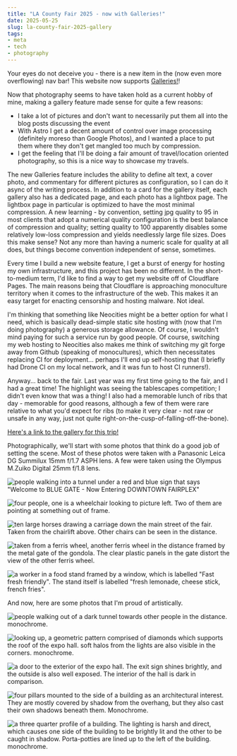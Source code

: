 ```yaml
---
title: "LA County Fair 2025 - now with Galleries!"
date: 2025-05-25
slug: la-county-fair-2025-gallery
tags:
- meta
- tech
- photography
---
```

Your eyes do not deceive you - there is a new item in the (now even more overflowing) nav bar! This website now supports [Galleries!](/gallery)!

Now that photography seems to have taken hold as a current hobby of mine, making a gallery feature made sense for quite a few reasons:
- I take a lot of pictures and don't want to necessarily put them all into the blog posts discussing the event
- With Astro I get a decent amount of control over image processing (definitely moreso than Google Photos), and I wanted a place to put them where they don't get mangled too much by compression.
- I get the feeling that I'll be doing a fair amount of travel/location oriented photography, so this is a nice way to showcase my travels.

The new Galleries feature includes the ability to define alt text, a cover photo, and commentary for different pictures as configuration, so I can do it async of the writing process. In addition to a card for the gallery itself, each gallery also has a dedicated page, and each photo has a lightbox page. The lightbox page in particular is optimized to have the most minimal compression. A new learning - by convention, setting jpg quality to 95 in most clients that adopt a numerical quality configuration is the best balance of compression and quality; setting quality to 100 apparently disables some relatively low-loss compression and yields needlessly large file sizes. Does this make sense? Not any more than having a numeric scale for quality at all does, but things become convention independent of sense, sometimes.

Every time I build a new website feature, I get a burst of energy for hosting my own infrastructure, and this project has been no different. In the short-to-medium term, I'd like to find a way to get my website off of Cloudflare Pages. The main reasons being that Cloudflare is approaching monoculture territory when it comes to the infrastructure of the web. This makes it an easy target for enacting censorship and hosting malware. Not ideal. 

I'm thinking that something like Neocities might be a better option for what I need, which is basically dead-simple static site hosting with (now that I'm doing photography) a generous storage allowance. Of course, I wouldn't mind paying for such a service run by good people. Of course, switching my web hosting to Neocities also makes me think of switching my git forge away from Github (speaking of monocultures), which then necessitates replacing CI for deployment... perhaps I'll end up self-hosting that (I briefly had Drone CI on my local network, and it was fun to host CI runners!).

Anyway... back to the fair. Last year was my first time going to the fair, and I had a great time! The highlight was seeing the tablescapes competition; I didn't even know that was a thing! I also had a memorable lunch of ribs that day - memorable for good reasons, although a few of them were rare relative to what you'd expect for ribs (to make it very clear - not raw or unsafe in any way, just not quite right-on-the-cusp-of-falling-off-the-bone).

[Here's a link to the gallery for this trip!](/gallery/county-fair-2025)

Photographically, we'll start with some photos that think do a good job of setting the scene. Most of these photos were taken with a Panasonic Leica DG Summilux 15mm f/1.7 ASPH lens. A few were taken using the Olympus M.Zuiko Digital 25mm f/1.8 lens.

![people walking into a tunnel under a red and blue sign that says "Welcome to BLUE GATE - Now Entering DOWNTOWN FAIRPLEX"](P5240002_processed_border.jpg)

![four people, one is a wheelchair looking to picture left. Two of them are pointing at something out of frame.](P5240014_processed_border.jpg)

![ten large horses drawing a carriage down the main street of the fair. Taken from the chairlift above. Other chairs can be seen in the distance.](P5240058_processed_border.jpg)

![taken from a ferris wheel, another ferris wheel in the distance framed by the metal gate of the gondola. The clear plastic panels in the gate distort the view of the other ferris wheel.](P5240076_processed_border.jpg)

![a worker in a food stand framed by a window, which is labelled "Fast fresh friendly". The stand itself is labelled "fresh lemonade, cheese stick, french fries".](P5240130_processed_border.jpg)

And now, here are some photos that I'm proud of artistically.

![people walking out of a dark tunnel towards other people in the distance. monochrome.](P5240003_processed_border.jpg)

![looking up, a geometric pattern comprised of diamonds which supports the roof of the expo hall. soft halos from the lights are also visible in the corners. monochrome.](P5240029_processed_border.jpg)

![a door to the exterior of the expo hall. The exit sign shines brightly, and the outside is also well exposed. The interior of the hall is dark in comparison.](P5240035_processed_border.jpg)

![four pillars mounted to the side of a building as an architectural interest. They are mostly covered by shadow from the overhang, but they also cast their own shadows beneath them. Monochrome.](P5240053_processed_border.jpg)

![a three quarter profile of a building. The lighting is harsh and direct, which causes one side of the building to be brightly lit and the other to be caught in shadow. Porta-potties are lined up to the left of the building. monochrome.](P5240129_processed_border.jpg)